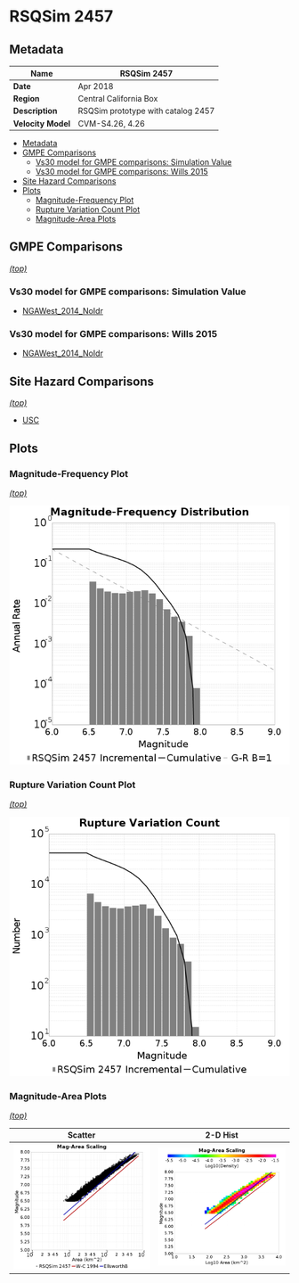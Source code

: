 # RSQSim 2457
## Metadata
| **Name** | RSQSim 2457 |
|-----|-----|
| **Date** | Apr 2018 |
| **Region** | Central California Box |
| **Description** | RSQSim prototype with catalog 2457 |
| **Velocity Model** | CVM-S4.26, 4.26 |

* [Metadata](#metadata)
* [GMPE Comparisons](#gmpe-comparisons)
  * [Vs30 model for GMPE comparisons: Simulation Value](#vs30-model-for-gmpe-comparisons-simulation-value)
  * [Vs30 model for GMPE comparisons: Wills 2015](#vs30-model-for-gmpe-comparisons-wills-2015)
* [Site Hazard Comparisons](#site-hazard-comparisons)
* [Plots](#plots)
  * [Magnitude-Frequency Plot](#magnitude-frequency-plot)
  * [Rupture Variation Count Plot](#rupture-variation-count-plot)
  * [Magnitude-Area Plots](#magnitude-area-plots)

## GMPE Comparisons
*[(top)](#rsqsim-2457)*

### Vs30 model for GMPE comparisons: Simulation Value

* [NGAWest_2014_NoIdr](gmpe_comparisons_NGAWest_2014_NoIdr_Vs30Simulation/)
### Vs30 model for GMPE comparisons: Wills 2015

* [NGAWest_2014_NoIdr](gmpe_comparisons_NGAWest_2014_NoIdr_Vs30Wills2015/)

## Site Hazard Comparisons
*[(top)](#rsqsim-2457)*

* [USC](site_hazard_USC_Vs30Simulation/)

## Plots
### Magnitude-Frequency Plot
*[(top)](#rsqsim-2457)*

![MFD](resources/mfd.png)
### Rupture Variation Count Plot
*[(top)](#rsqsim-2457)*

![RV Count](resources/rv_count.png)
### Magnitude-Area Plots
*[(top)](#rsqsim-2457)*

| Scatter | 2-D Hist |
|-----|-----|
| ![MFD Scatter](resources/mag_area.png) | ![MFD Hist](resources/mag_area_hist2D.png) |
